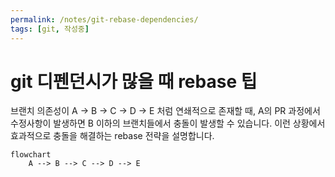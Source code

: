 ```yaml
---
permalink: /notes/git-rebase-dependencies/
tags: [git, 작성중]
---
```


# git 디펜던시가 많을 때 rebase 팁

브랜치 의존성이 A → B → C → D → E 처럼 연쇄적으로 존재할 때, A의 PR 과정에서 수정사항이 발생하면 B 이하의 브랜치들에서 충돌이 발생할 수 있습니다. 이런 상황에서 효과적으로 충돌을 해결하는 rebase 전략을 설명합니다.

```mermaid
flowchart
    A --> B --> C --> D --> E

```

